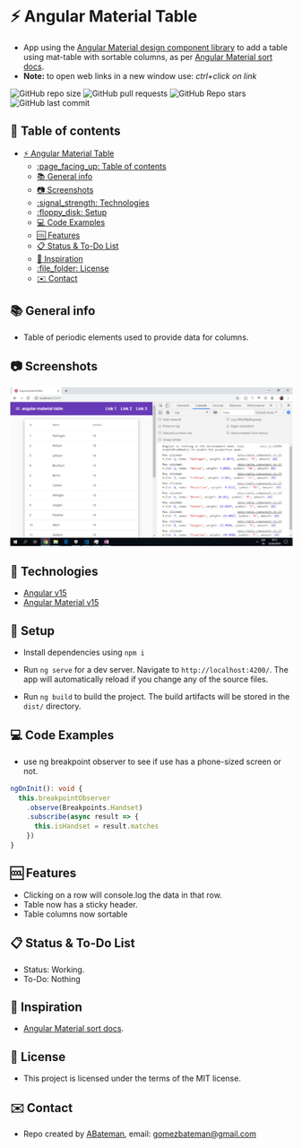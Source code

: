 # :zap: Angular Material Table

* App using the [Angular Material design component library](https://material.angular.io/) to add a table using mat-table with sortable columns, as per [Angular Material sort docs](https://material.angular.io/components/sort/overview).
* **Note:** to open web links in a new window use: _ctrl+click on link_

![GitHub repo size](https://img.shields.io/github/repo-size/AndrewJBateman/angular-material-table?style=plastic)
![GitHub pull requests](https://img.shields.io/github/issues-pr/AndrewJBateman/angular-material-table?style=plastic)
![GitHub Repo stars](https://img.shields.io/github/stars/AndrewJBateman/angular-material-table?style=plastic)
![GitHub last commit](https://img.shields.io/github/last-commit/AndrewJBateman/angular-material-table?style=plastic)

## :page_facing_up: Table of contents

* [:zap: Angular Material Table](#zap-angular-material-table)
  * [:page\_facing\_up: Table of contents](#page_facing_up-table-of-contents)
  * [:books: General info](#books-general-info)
  * [:camera: Screenshots](#camera-screenshots)
  * [:signal\_strength: Technologies](#signal_strength-technologies)
  * [:floppy\_disk: Setup](#floppy_disk-setup)
  * [:computer: Code Examples](#computer-code-examples)
  * [:cool: Features](#cool-features)
  * [:clipboard: Status \& To-Do List](#clipboard-status--to-do-list)
  * [:clap: Inspiration](#clap-inspiration)
  * [:file\_folder: License](#file_folder-license)
  * [:envelope: Contact](#envelope-contact)

## :books: General info

* Table of periodic elements used to provide data for columns.

## :camera: Screenshots

![Example screenshot](./img/table+rows-clicked.png)

## :signal_strength: Technologies

* [Angular v15](https://angular.io/)
* [Angular Material v15](https://material.angular.io/)

## :floppy_disk: Setup

* Install dependencies using `npm i`
* Run `ng serve` for a dev server. Navigate to `http://localhost:4200/`. The app will automatically reload if you change any of the source files.

* Run `ng build` to build the project. The build artifacts will be stored in the `dist/` directory.

## :computer: Code Examples

* use ng breakpoint observer to see if use has a phone-sized screen or not.

```typescript
ngOnInit(): void {
  this.breakpointObserver
    .observe(Breakpoints.Handset)
    .subscribe(async result => {
      this.isHandset = result.matches
    })
}
```

## :cool: Features

* Clicking on a row will console.log the data in that row.
* Table now has a sticky header.
* Table columns now sortable

## :clipboard: Status & To-Do List

* Status: Working.
* To-Do: Nothing

## :clap: Inspiration

* [Angular Material sort docs](https://material.angular.io/components/sort/overview).

## :file_folder: License

* This project is licensed under the terms of the MIT license.

## :envelope: Contact

* Repo created by [ABateman](https://github.com/AndrewJBateman), email: gomezbateman@gmail.com
